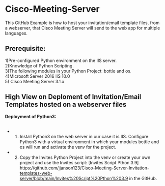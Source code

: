 # Cisco-Meeting-Server

This GitHub Example is how to host your invitation/email template files, from a webserver, that Cisco Meeting Server will send to the web app for multiple languages.<br /> 

## Prerequisite:<br />
1)Pre-configured Python environment on the IIS server.<br />
2)Knowledge of Python Scripting.<br />
3)The following modules in your Python Project:  bottle and os.<br />
4)Microsoft Server 2016 IIS 10.0<br />
5) Cisco Meeting Server 3.1.x 

## High View on Deploment of Invitation/Email Templates hosted on a webserver files<br />

**Deployment of Python3:**<br />
<br />
* 1) Install Python3 on the web server in our case it is IIS.  Configure Python3 with a virtual environment in which your modules bottle and os will run and activate the venv for the project.<br />
* 2) Copy the Invites Python Project into the venv or create your own project and use the Invites script: [Invites Script Pthon 3.9]  https://github.com/jjanson123/Cisco-Meeting-Server-Invitation-templates-web-server/blob/main/Invites%20Script%20Pthon%203.9 in the GitHub.<br />
